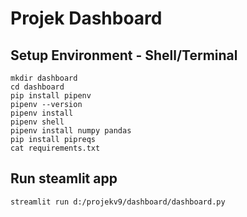 # Projek Dashboard

## Setup Environment - Shell/Terminal

```
mkdir dashboard
cd dashboard
pip install pipenv
pipenv --version
pipenv install
pipenv shell
pipenv install numpy pandas
pip install pipreqs
cat requirements.txt
```

## Run steamlit app

```
streamlit run d:/projekv9/dashboard/dashboard.py
```
